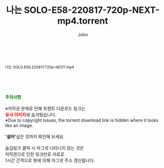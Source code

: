 ﻿---
layout: post
title:  "나는 SOLO-E58-220817-720p-NEXT-mp4.torrent"
author: John
categories: [ 방송/음악 ]
tags: [  ]
image:  
description: "나는 SOLO-E58-220817-720p-NEXT-mp4 torrent 정보 공유"
toc: true
toc_sticky: true
---

<br>
<div class="view-img">
<a class="view_image" href="http://torrentmobile62.com/bbs/view_image.php?fn=%2Fdata%2Ffile%2Fmusic%2F469716874_0HKjItYG_ccefd3c992ef4c196e90b279f0ecc13f19875ebf.jpg" target="_blank"><img alt="" class="img-tag" content="http://torrentmobile62.com/data/file/music/469716874_0HKjItYG_ccefd3c992ef4c196e90b279f0ecc13f19875ebf.jpg" itemprop="image" src="http://torrentmobile62.com/data/file/music/469716874_0HKjItYG_ccefd3c992ef4c196e90b279f0ecc13f19875ebf.jpg"/></a></div><div class="view-content" itemprop="description">
<p><span style="font-size:12px;">나는 SOLO.E58.220817.720p-NEXT.mp4</span> </p> </div>
    
<br><br><br>
<p data-ke-size="size16"><b><span style="color: green;">주의사항</span></b><br /><br />※저작권 문제로 인해 토렌트 다운로드 링크는<br /><b><span style="color: red;">유사 이미지</span></b>에 숨겨뒀습니다.<br />※Due to copyright issues, the torrent download link is hidden where it looks like an image.<br /><br /><b>'설마'</b>싶은 것까지 확인해 보세요.<br /><br />숨김링크 클릭 시 마그넷 나타나지 않는 것은<br />저작권으로 인한 링크만료 자료로<br />1시간 간격으로 봇에 의해 마그넷 주소 갱신됩니다.</p>
